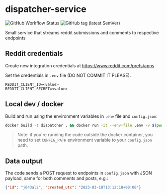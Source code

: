 # dispatcher-service

![GitHub Workflow Status](https://img.shields.io/github/actions/workflow/status/flam-flam/dispatcher-service/ci.yaml?label=CI&logo=Docker&style=for-the-badge)
![GitHub tag (latest SemVer)](https://img.shields.io/github/v/tag/flam-flam/dispatcher-service?logo=Github&sort=semver&style=for-the-badge)

Small service that streams reddit submissions and comments
to respective endpoints

## Reddit credentials

Create new integration credentials at https://www.reddit.com/prefs/apps

Set the credentials in `.env` file (DO NOT COMMIT IT PLEASE).
```env
REDDIT_CLIENT_ID=<value>
REDDIT_CLIENT_SECRET=<value>
```

## Local dev / docker

Build and run using the environment variables in `.env` file
and `config.json`:

```sh
docker build -t dispatcher . && docker run -it --env-file .env -v $(pwd)/config.json:/src/config.json dispatcher
```

>Note: if you're running the code outside the docker container,
>you need to set `CONFIG_PATH` environment variable to your `config.json` path.

## Data output

The code sends a POST request to endpoints in `config.json` with
JSON payload, same for both comments and posts, e.g.:

```json
{"id": "j643al2", "created_utc": "2023-03-10T13:12:18+00:00"}
```
